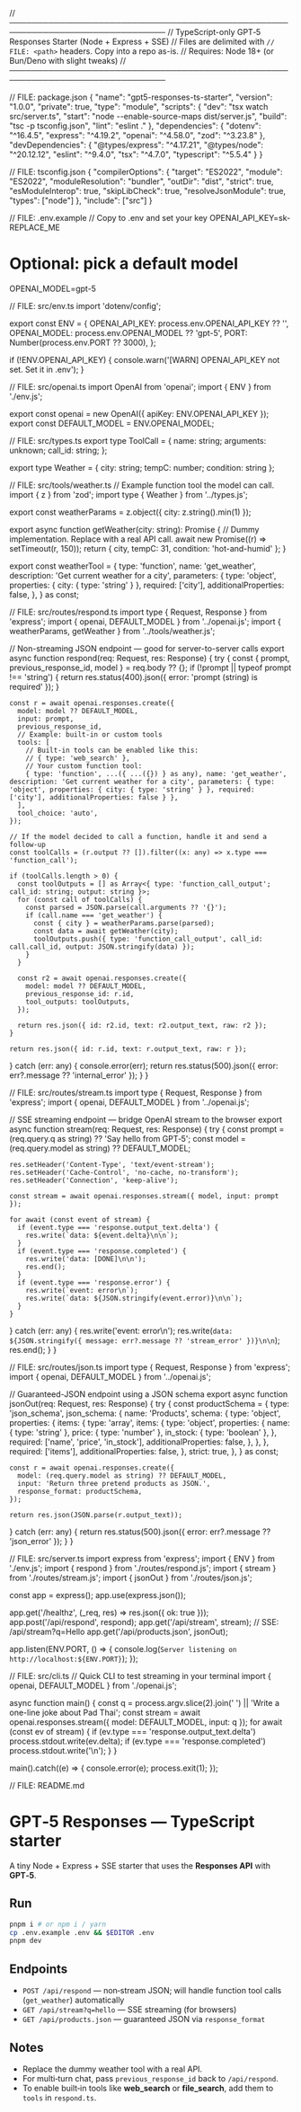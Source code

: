 // ──────────────────────────────────────────────────────────────────────────────
// TypeScript-only GPT‑5 Responses Starter (Node + Express + SSE)
// Files are delimited with `// FILE: <path>` headers. Copy into a repo as-is.
// Requires: Node 18+ (or Bun/Deno with slight tweaks)
// ──────────────────────────────────────────────────────────────────────────────

// FILE: package.json
{
  "name": "gpt5-responses-ts-starter",
  "version": "1.0.0",
  "private": true,
  "type": "module",
  "scripts": {
    "dev": "tsx watch src/server.ts",
    "start": "node --enable-source-maps dist/server.js",
    "build": "tsc -p tsconfig.json",
    "lint": "eslint ."
  },
  "dependencies": {
    "dotenv": "^16.4.5",
    "express": "^4.19.2",
    "openai": "^4.58.0",
    "zod": "^3.23.8"
  },
  "devDependencies": {
    "@types/express": "^4.17.21",
    "@types/node": "^20.12.12",
    "eslint": "^9.4.0",
    "tsx": "^4.7.0",
    "typescript": "^5.5.4"
  }
}

// FILE: tsconfig.json
{
  "compilerOptions": {
    "target": "ES2022",
    "module": "ES2022",
    "moduleResolution": "bundler",
    "outDir": "dist",
    "strict": true,
    "esModuleInterop": true,
    "skipLibCheck": true,
    "resolveJsonModule": true,
    "types": ["node"]
  },
  "include": ["src"]
}

// FILE: .env.example
// Copy to .env and set your key
OPENAI_API_KEY=sk-REPLACE_ME
# Optional: pick a default model
OPENAI_MODEL=gpt-5

// FILE: src/env.ts
import 'dotenv/config';

export const ENV = {
  OPENAI_API_KEY: process.env.OPENAI_API_KEY ?? '',
  OPENAI_MODEL: process.env.OPENAI_MODEL ?? 'gpt-5',
  PORT: Number(process.env.PORT ?? 3000),
};

if (!ENV.OPENAI_API_KEY) {
  console.warn('[WARN] OPENAI_API_KEY not set. Set it in .env');
}

// FILE: src/openai.ts
import OpenAI from 'openai';
import { ENV } from './env.js';

export const openai = new OpenAI({ apiKey: ENV.OPENAI_API_KEY });
export const DEFAULT_MODEL = ENV.OPENAI_MODEL;

// FILE: src/types.ts
export type ToolCall = {
  name: string;
  arguments: unknown;
  call_id: string;
};

export type Weather = { city: string; tempC: number; condition: string };

// FILE: src/tools/weather.ts
// Example function tool the model can call.
import { z } from 'zod';
import type { Weather } from '../types.js';

export const weatherParams = z.object({ city: z.string().min(1) });

export async function getWeather(city: string): Promise<Weather> {
  // Dummy implementation. Replace with a real API call.
  await new Promise((r) => setTimeout(r, 150));
  return { city, tempC: 31, condition: 'hot-and-humid' };
}

export const weatherTool = {
  type: 'function',
  name: 'get_weather',
  description: 'Get current weather for a city',
  parameters: {
    type: 'object',
    properties: { city: { type: 'string' } },
    required: ['city'],
    additionalProperties: false,
  },
} as const;

// FILE: src/routes/respond.ts
import type { Request, Response } from 'express';
import { openai, DEFAULT_MODEL } from '../openai.js';
import { weatherParams, getWeather } from '../tools/weather.js';

// Non-streaming JSON endpoint — good for server-to-server calls
export async function respond(req: Request, res: Response) {
  try {
    const { prompt, previous_response_id, model } = req.body ?? {};
    if (!prompt || typeof prompt !== 'string') {
      return res.status(400).json({ error: 'prompt (string) is required' });
    }

    const r = await openai.responses.create({
      model: model ?? DEFAULT_MODEL,
      input: prompt,
      previous_response_id,
      // Example: built-in or custom tools
      tools: [
        // Built-in tools can be enabled like this:
        // { type: 'web_search' },
        // Your custom function tool:
        { type: 'function', ...({ ...({}) } as any), name: 'get_weather', description: 'Get current weather for a city', parameters: { type: 'object', properties: { city: { type: 'string' } }, required: ['city'], additionalProperties: false } },
      ],
      tool_choice: 'auto',
    });

    // If the model decided to call a function, handle it and send a follow-up
    const toolCalls = (r.output ?? []).filter((x: any) => x.type === 'function_call');

    if (toolCalls.length > 0) {
      const toolOutputs = [] as Array<{ type: 'function_call_output'; call_id: string; output: string }>;
      for (const call of toolCalls) {
        const parsed = JSON.parse(call.arguments ?? '{}');
        if (call.name === 'get_weather') {
          const { city } = weatherParams.parse(parsed);
          const data = await getWeather(city);
          toolOutputs.push({ type: 'function_call_output', call_id: call.call_id, output: JSON.stringify(data) });
        }
      }

      const r2 = await openai.responses.create({
        model: model ?? DEFAULT_MODEL,
        previous_response_id: r.id,
        tool_outputs: toolOutputs,
      });

      return res.json({ id: r2.id, text: r2.output_text, raw: r2 });
    }

    return res.json({ id: r.id, text: r.output_text, raw: r });
  } catch (err: any) {
    console.error(err);
    return res.status(500).json({ error: err?.message ?? 'internal_error' });
  }
}

// FILE: src/routes/stream.ts
import type { Request, Response } from 'express';
import { openai, DEFAULT_MODEL } from '../openai.js';

// SSE streaming endpoint — bridge OpenAI stream to the browser
export async function stream(req: Request, res: Response) {
  try {
    const prompt = (req.query.q as string) ?? 'Say hello from GPT‑5';
    const model = (req.query.model as string) ?? DEFAULT_MODEL;

    res.setHeader('Content-Type', 'text/event-stream');
    res.setHeader('Cache-Control', 'no-cache, no-transform');
    res.setHeader('Connection', 'keep-alive');

    const stream = await openai.responses.stream({ model, input: prompt });

    for await (const event of stream) {
      if (event.type === 'response.output_text.delta') {
        res.write(`data: ${event.delta}\n\n`);
      }
      if (event.type === 'response.completed') {
        res.write('data: [DONE]\n\n');
        res.end();
      }
      if (event.type === 'response.error') {
        res.write(`event: error\n`);
        res.write(`data: ${JSON.stringify(event.error)}\n\n`);
      }
    }
  } catch (err: any) {
    res.write('event: error\n');
    res.write(`data: ${JSON.stringify({ message: err?.message ?? 'stream_error' })}\n\n`);
    res.end();
  }
}

// FILE: src/routes/json.ts
import type { Request, Response } from 'express';
import { openai, DEFAULT_MODEL } from '../openai.js';

// Guaranteed-JSON endpoint using a JSON schema
export async function jsonOut(req: Request, res: Response) {
  try {
    const productSchema = {
      type: 'json_schema',
      json_schema: {
        name: 'Products',
        schema: {
          type: 'object',
          properties: {
            items: {
              type: 'array',
              items: {
                type: 'object',
                properties: {
                  name: { type: 'string' },
                  price: { type: 'number' },
                  in_stock: { type: 'boolean' },
                },
                required: ['name', 'price', 'in_stock'],
                additionalProperties: false,
              },
            },
          },
          required: ['items'],
          additionalProperties: false,
        },
        strict: true,
      },
    } as const;

    const r = await openai.responses.create({
      model: (req.query.model as string) ?? DEFAULT_MODEL,
      input: 'Return three pretend products as JSON.',
      response_format: productSchema,
    });

    return res.json(JSON.parse(r.output_text));
  } catch (err: any) {
    return res.status(500).json({ error: err?.message ?? 'json_error' });
  }
}

// FILE: src/server.ts
import express from 'express';
import { ENV } from './env.js';
import { respond } from './routes/respond.js';
import { stream } from './routes/stream.js';
import { jsonOut } from './routes/json.js';

const app = express();
app.use(express.json());

app.get('/healthz', (_req, res) => res.json({ ok: true }));
app.post('/api/respond', respond);
app.get('/api/stream', stream); // SSE: /api/stream?q=Hello
app.get('/api/products.json', jsonOut);

app.listen(ENV.PORT, () => {
  console.log(`Server listening on http://localhost:${ENV.PORT}`);
});

// FILE: src/cli.ts
// Quick CLI to test streaming in your terminal
import { openai, DEFAULT_MODEL } from './openai.js';

async function main() {
  const q = process.argv.slice(2).join(' ') || 'Write a one-line joke about Pad Thai';
  const stream = await openai.responses.stream({ model: DEFAULT_MODEL, input: q });
  for await (const ev of stream) {
    if (ev.type === 'response.output_text.delta') process.stdout.write(ev.delta);
    if (ev.type === 'response.completed') process.stdout.write('\n');
  }
}

main().catch((e) => {
  console.error(e);
  process.exit(1);
});

// FILE: README.md
# GPT‑5 Responses — TypeScript starter

A tiny Node + Express + SSE starter that uses the **Responses API** with **GPT‑5**.

## Run
```bash
pnpm i # or npm i / yarn
cp .env.example .env && $EDITOR .env
pnpm dev
```

## Endpoints
- `POST /api/respond` — non‑stream JSON; will handle function tool calls (`get_weather`) automatically
- `GET /api/stream?q=hello` — SSE streaming (for browsers)
- `GET /api/products.json` — guaranteed JSON via `response_format`

## Notes
- Replace the dummy weather tool with a real API.
- For multi‑turn chat, pass `previous_response_id` back to `/api/respond`.
- To enable built‑in tools like **web_search** or **file_search**, add them to `tools` in `respond.ts`.
